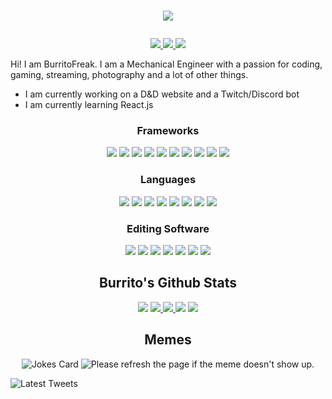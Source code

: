 <h1 align="center">
  <p align="center">
    <img alig src="https://readme-typing-svg.herokuapp.com?font=Arial&size=40&color=9509F7&center=true&vCenter=true&multiline=true&lines=BurritoFreak](https://readme-typing-svg.herokuapp.com?font=Arial&size=50&color=9509F7&center=true&vCenter=true&width=600&height=52&lines=BurritoFreak" />
  </p>
</h1>
<p align="center">
  <a href="https://twitch.tv/BurritoFreak">
    <img alig src="https://img.shields.io/twitch/status/BurritoFreak?label=BurritoFreak&logo=Twitch" />
  </a>
  <a href="https://twitter.com/burritofreak1">
    <img alig src="https://img.shields.io/twitter/follow/burritofreak1?logo=Twitter&style=flat" />
  </a>
  <a href="https://github.com/BurritoFreak/BurritoFreak" >
    <img alig src="https://visitor-badge.glitch.me/badge?page_id=BurritoFreak.BurritoFreak" />
  </a>
</p>

Hi! I am BurritoFreak. I am a Mechanical Engineer with a passion for coding, gaming, streaming, photography and a lot of other things.

- I am currently working on a D&D website and a Twitch/Discord bot
- I am currently learning React.js

<h3 align="center">Frameworks</h3>
<p align="center">
  <img alig src="https://img.shields.io/badge/bootstrap-%23563D7C.svg?style=for-the-badge&logo=bootstrap&logoColor=white" />
  <img alig src="https://img.shields.io/badge/express.js-%23404d59.svg?style=for-the-badge&logo=express&logoColor=%2361DAFB" />
  <img alig src="https://img.shields.io/badge/jquery-%230769AD.svg?style=for-the-badge&logo=jquery&logoColor=white" />
  <img alig src="https://img.shields.io/badge/JWT-black?style=for-the-badge&logo=JSON%20web%20tokens" />
  <img alig src="https://img.shields.io/badge/NPM-%23000000.svg?style=for-the-badge&logo=npm&logoColor=white" />
  <img alig src="https://img.shields.io/badge/node.js-6DA55F?style=for-the-badge&logo=node.js&logoColor=white" />
  <img alig src="https://img.shields.io/badge/react-%2320232a.svg?style=for-the-badge&logo=react&logoColor=%2361DAFB" />
  <img alig src="https://img.shields.io/badge/react_native-%2320232a.svg?style=for-the-badge&logo=react&logoColor=%2361DAFB" />
  <img alig src="https://img.shields.io/badge/SASS-hotpink.svg?style=for-the-badge&logo=SASS&logoColor=white" />
  <img alig src="https://img.shields.io/badge/vuejs-%2335495e.svg?style=for-the-badge&logo=vuedotjs&logoColor=%234FC08D" />
</p>

<h3 align="center">Languages</h3>
<p align="center">
  <img alig src="https://img.shields.io/badge/c-%2300599C.svg?style=for-the-badge&logo=c&logoColor=white" />
  <img alig src="https://img.shields.io/badge/c++-%2300599C.svg?style=for-the-badge&logo=c%2B%2B&logoColor=white" />
  <img alig src="https://img.shields.io/badge/html5-%23E34F26.svg?style=for-the-badge&logo=html5&logoColor=white" />
  <img alig src="https://img.shields.io/badge/java-%23ED8B00.svg?style=for-the-badge&logo=java&logoColor=white" />
  <img alig src="https://img.shields.io/badge/javascript-%23323330.svg?style=for-the-badge&logo=javascript&logoColor=%23F7DF1E" />
  <img alig src="https://img.shields.io/badge/markdown-%23000000.svg?style=for-the-badge&logo=markdown&logoColor=white" />
  <img alig src="https://img.shields.io/badge/python-3670A0?style=for-the-badge&logo=python&logoColor=ffdd54" />
  <img alig src="https://img.shields.io/badge/typescript-%23007ACC.svg?style=for-the-badge&logo=typescript&logoColor=white" />
</p>

<h3 align="center">Editing Software</h3>
<p align="center">
  <img alig src="https://img.shields.io/badge/adobe%20photoshop-%2331A8FF.svg?style=for-the-badge&logo=adobe%20photoshop&logoColor=white" />
  <img alig src="https://img.shields.io/badge/Adobe%20After%20Effects-9999FF.svg?style=for-the-badge&logo=Adobe%20After%20Effects&logoColor=white" />
  <img alig src="https://img.shields.io/badge/Adobe%20Premiere%20Pro-9999FF.svg?style=for-the-badge&logo=Adobe%20Premiere%20Pro&logoColor=white" />
  <img alig src="https://img.shields.io/badge/Canva-%2300C4CC.svg?style=for-the-badge&logo=Canva&logoColor=white" />
  <img alig src="https://img.shields.io/badge/Adobe%20Lightroom-31A8FF.svg?style=for-the-badge&logo=Adobe%20Lightroom&logoColor=white" />
  <img alig src="https://img.shields.io/badge/Gimp-657D8B?style=for-the-badge&logo=gimp&logoColor=FFFFFF" />
  <img alig src="https://img.shields.io/badge/Inkscape-e0e0e0?style=for-the-badge&logo=inkscape&logoColor=080A13" />
</p>

<h2 align="center">Burrito's Github Stats</h2>

<p align="center">
  <img alig src="https://github-profile-trophy.vercel.app/?username=BurritoFreak&theme=juicyfresh&no-frame=true&no-bg=true&column=-1" />
  <a href="https://github.com/BurritoFreak">
    <img alig src="https://github-readme-stats.vercel.app/api?username=BurritoFreak&show_icons=true&line_height=27&count_private=true&hide_border=true&border_radius=10&bg_color=45,ff00cc,333399&text_color=cfcfcf&title_color=fafafa&icon_color=15ff00" />
  </a>
  <a href="https://github.com/BurritoFreak">
    <img alig src="https://github-readme-stats.vercel.app/api/top-langs/?username=BurritoFreak&langs_count=3&border_radius=10&theme=dark&hide_border=true&bg_color=45,333399,ff00cc&text_color=cfcfcf&title_color=fafafa" />
  </a>
  
  <img alig src="https://cr-ss-service.azurewebsites.net/api/ScreenShot?widget=activity&username=burritofreak" />
  
  <img alig src="https://cr-skills-chart-widget.azurewebsites.net/api/api?username=burritofreak&bg=6e6e6e&padding=20" />
</p>

<h2 align="center">Memes</h2>
<p align="center">
  <img src="https://readme-jokes.vercel.app/api" alt="Jokes Card" />
  <img src='https://random-memer.herokuapp.com/' title="Meme" alt="Please refresh the page if the meme doesn't show up.">
</p>

![Latest Tweets](https://github-readme-twitter.gazf.vercel.app/api?id=burritofreak1&layout=wide&show_border=off)

[Git]:https://github.com/BurritoFreak
[Twitter]:https://twitter.com/burritofreak1
[ttv]:https://twitch.tv/BurritoFreak

<!--
**BurritoFreak/BurritoFreak** is a ✨ _special_ ✨ repository because its `README.md` (this file) appears on your GitHub profile.

Here are some ideas to get you started:

- 🔭 I’m currently working on ...
- 🌱 I’m currently learning ...
- 👯 I’m looking to collaborate on ...
- 🤔 I’m looking for help with ...
- 💬 Ask me about ...
- 📫 How to reach me: ...
- 😄 Pronouns: ...
- ⚡ Fun fact: ...
-->
